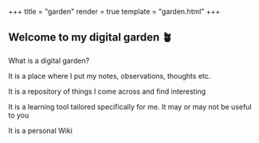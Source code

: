 +++
title = "garden"
render = true
template = "garden.html"
+++


## Welcome to my digital garden 🪴

What is a digital garden?

It is a place where I put my notes, observations, thoughts etc.

It is a repository of things I come across and find interesting

It is a learning tool tailored specifically for me. It may or may not be useful to you

It is a personal Wiki

